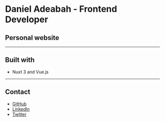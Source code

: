# Daniel Adeabah - Frontend Developer

## Personal website

---

## Built with
- Nuxt 3 and Vue.js

---

## Contact

- [GitHub](https://github.com/amt-daniel-adeabah)
- [LinkedIn](https://www.linkedin.com/in/danieladeabaa)
- [Twitter](https://twitter.com/danieladeaba)
